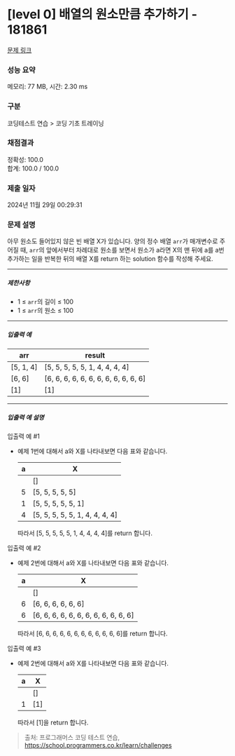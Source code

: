# [level 0] 배열의 원소만큼 추가하기 - 181861 

[문제 링크](https://school.programmers.co.kr/learn/courses/30/lessons/181861) 

### 성능 요약

메모리: 77 MB, 시간: 2.30 ms

### 구분

코딩테스트 연습 > 코딩 기초 트레이닝

### 채점결과

정확성: 100.0<br/>합계: 100.0 / 100.0

### 제출 일자

2024년 11월 29일 00:29:31

### 문제 설명

<p>아무 원소도 들어있지 않은 빈 배열 X가 있습니다. 양의 정수 배열 <code>arr</code>가 매개변수로 주어질 때, <code>arr</code>의 앞에서부터 차례대로 원소를 보면서 원소가 a라면 X의 맨 뒤에 a를 a번 추가하는 일을 반복한 뒤의 배열 X를 return 하는 solution 함수를 작성해 주세요.</p>

<hr>

<h5>제한사항</h5>

<ul>
<li>1 ≤ <code>arr</code>의 길이 ≤ 100</li>
<li>1 ≤ <code>arr</code>의 원소 ≤ 100</li>
</ul>

<hr>

<h5>입출력 예</h5>
<table class="table">
        <thead><tr>
<th>arr</th>
<th>result</th>
</tr>
</thead>
        <tbody><tr>
<td>[5, 1, 4]</td>
<td>[5, 5, 5, 5, 5, 1, 4, 4, 4, 4]</td>
</tr>
<tr>
<td>[6, 6]</td>
<td>[6, 6, 6, 6, 6, 6, 6, 6, 6, 6, 6, 6]</td>
</tr>
<tr>
<td>[1]</td>
<td>[1]</td>
</tr>
</tbody>
      </table>
<hr>

<h5>입출력 예 설명</h5>

<p>입출력 예 #1</p>

<ul>
<li><p>예제 1번에 대해서 a와 X를 나타내보면 다음 표와 같습니다.</p>
<table class="table">
        <thead><tr>
<th>a</th>
<th>X</th>
</tr>
</thead>
        <tbody><tr>
<td></td>
<td>[]</td>
</tr>
<tr>
<td>5</td>
<td>[5, 5, 5, 5, 5]</td>
</tr>
<tr>
<td>1</td>
<td>[5, 5, 5, 5, 5, 1]</td>
</tr>
<tr>
<td>4</td>
<td>[5, 5, 5, 5, 5, 1, 4, 4, 4, 4]</td>
</tr>
</tbody>
      </table>
<p>따라서 [5, 5, 5, 5, 5, 1, 4, 4, 4, 4]를 return 합니다.</p></li>
</ul>

<p>입출력 예 #2</p>

<ul>
<li><p>예제 2번에 대해서 a와 X를 나타내보면 다음 표와 같습니다. </p>
<table class="table">
        <thead><tr>
<th>a</th>
<th>X</th>
</tr>
</thead>
        <tbody><tr>
<td></td>
<td>[]</td>
</tr>
<tr>
<td>6</td>
<td>[6, 6, 6, 6, 6, 6]</td>
</tr>
<tr>
<td>6</td>
<td>[6, 6, 6, 6, 6, 6, 6, 6, 6, 6, 6, 6]</td>
</tr>
</tbody>
      </table>
<p>따라서 [6, 6, 6, 6, 6, 6, 6, 6, 6, 6, 6, 6]를 return 합니다.</p></li>
</ul>

<p>입출력 예 #3</p>

<ul>
<li><p>예제 2번에 대해서 a와 X를 나타내보면 다음 표와 같습니다. </p>
<table class="table">
        <thead><tr>
<th>a</th>
<th>X</th>
</tr>
</thead>
        <tbody><tr>
<td></td>
<td>[]</td>
</tr>
<tr>
<td>1</td>
<td>[1]</td>
</tr>
</tbody>
      </table>
<p>따라서 [1]을 return 합니다.</p></li>
</ul>


> 출처: 프로그래머스 코딩 테스트 연습, https://school.programmers.co.kr/learn/challenges